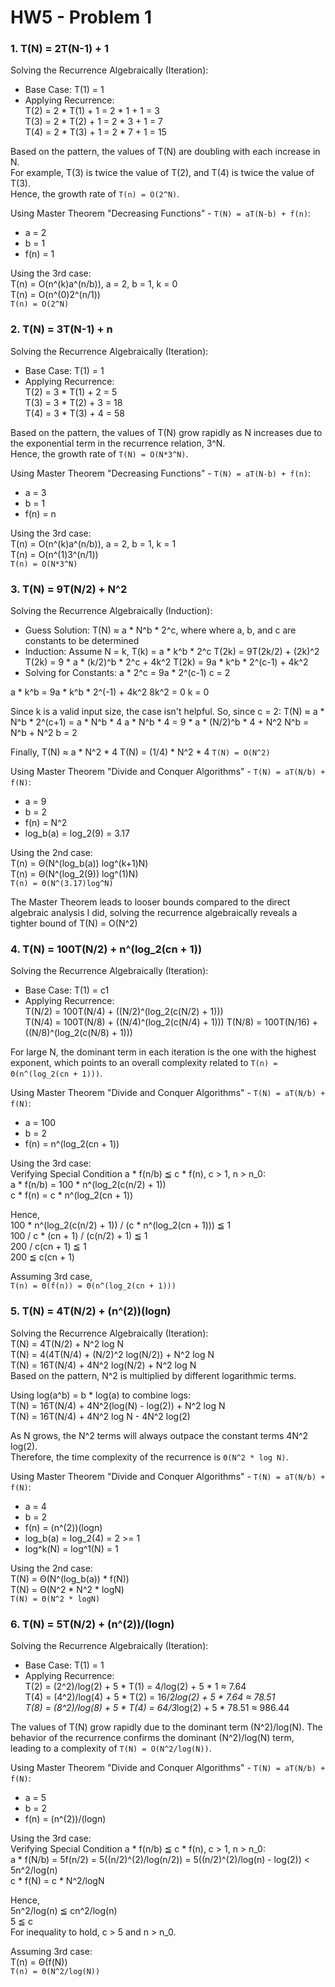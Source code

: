 # HW5 - Problem 1

### 1. T(N) = 2T(N-1) + 1
Solving the Recurrence Algebraically (Iteration):    
- Base Case: T(1) = 1     
- Applying Recurrence:    
T(2) = 2 * T(1) + 1 = 2 * 1 + 1 = 3       
T(3) = 2 * T(2) + 1 = 2 * 3 + 1 = 7        
T(4) = 2 * T(3) + 1 = 2 * 7 + 1 = 15        

Based on the pattern, the values of T(N) are doubling with each increase in N.   
For example, T(3) is twice the value of T(2), and T(4) is twice the value of T(3).   
Hence, the growth rate of `T(n) = O(2^N)`.    

Using Master Theorem "Decreasing Functions" - `T(N) = aT(N-b) + f(n)`:   
- a = 2   
- b = 1   
- f(n) = 1
  
Using the 3rd case:   
T(n) = O(n^(k)a^(n/b)), a = 2, b = 1, k = 0   
T(n) = O(n^(0)2^(n/1))   
`T(n) = O(2^N)`   

### 2. T(N) = 3T(N-1) + n    
Solving the Recurrence Algebraically (Iteration):     
- Base Case: T(1) = 1    
- Applying Recurrence:    
T(2) = 3 * T(1) + 2 = 5     
T(3) = 3 * T(2) + 3 = 18      
T(4) = 3 * T(3) + 4	= 58       
 
Based on the pattern, the values of T(N) grow rapidly as N increases due to the exponential term in the recurrence relation, 3^N.    
Hence, the growth rate of `T(N) = O(N*3^N)`.    

Using Master Theorem "Decreasing Functions" - `T(N) = aT(N-b) + f(n)`:   
- a = 3   
- b = 1   
- f(n) = n

Using the 3rd case:   
T(n) = O(n^(k)a^(n/b)), a = 2, b = 1, k = 1   
T(n) = O(n^(1)3^(n/1))   
`T(n) = O(N*3^N)`     

### 3. T(N) = 9T(N/2) + N^2   
Solving the Recurrence Algebraically (Induction):  
- Guess Solution: T(N) ≈ a * N^b * 2^c, where where a, b, and c are constants to be determined
- Induction:
Assume N = k,
T(k) = a * k^b * 2^c
T(2k) = 9T(2k/2) + (2k)^2
T(2k) = 9 * a * (k/2)^b * 2^c + 4k^2
T(2k) = 9a * k^b * 2^(c-1) + 4k^2
- Solving for Constants:
a * 2^c = 9a * 2^(c-1)
      c = 2

a * k^b = 9a * k^b * 2^(-1) + 4k^2
   8k^2 = 0
      k = 0

Since k is a valid input size, the case isn't helpful.
So, since c = 2:
T(N) ≈ a * N^b * 2^(c+1) = a * N^b * 4
a * N^b * 4 = 9 * a * (N/2)^b * 4 + N^2
        N^b = N^b + N^2
          b = 2

Finally,
T(N) ≈ a * N^2 * 4
T(N) = (1/4) * N^2 * 4
`T(N) = O(N^2)`

Using Master Theorem "Divide and Conquer Algorithms" - `T(N) = aT(N/b) + f(N)`:   
- a = 9   
- b = 2   
- f(n) = N^2 
- log_b(a) = log_2(9) = 3.17
  
Using the 2nd case:    
T(n) = Θ(N^(log_b(a)) log^(k+1)N)    
T(n) = Θ(N^(log_2(9)) log^(1)N)    
`T(n) = Θ(N^(3.17)log^N)`

The Master Theorem leads to looser bounds compared to the direct algebraic analysis I did, solving the recurrence algebraically reveals a tighter bound of T(N) = O(N^2)

### 4. T(N) = 100T(N/2) + n^(log_2(cn + 1))    
Solving the Recurrence Algebraically (Iteration):     
- Base Case: T(1) = c1    
- Applying Recurrence:    
T(N/2) = 100T(N/4) + ((N/2)^(log_2(c(N/2) + 1)))    
T(N/4) = 100T(N/8) + ((N/4)^(log_2(c(N/4) + 1))) 
T(N/8) = 100T(N/16) + ((N/8)^(log_2(c(N/8) + 1)))

For large N, the dominant term in each iteration is the one with the highest exponent, which points to an overall complexity related to `T(n) = Θ(n^(log_2(cn + 1)))`.

Using Master Theorem "Divide and Conquer Algorithms" - `T(N) = aT(N/b) + f(N)`:   
- a = 100    
- b = 2     
- f(n) = n^(log_2(cn + 1))   
  
Using the 3rd case:   
Verifying Special Condition a * f(n/b) ≦ c * f(n), c > 1, n > n_0:   
a * f(n/b) = 100 * n^(log_2(c(n/2) + 1))   
c * f(n) = c * n^(log_2(cn + 1))   
   
Hence,   
100 * n^(log_2(c(n/2) + 1)) / (c * n^(log_2(cn + 1))) ≦ 1   
                    100 / c * (cn + 1) / (c(n/2) + 1) ≦ 1   
                                      200 / c(cn + 1) ≦ 1   
                                                  200 ≦ c(cn + 1)   

Assuming 3rd case,   
`T(n) = Θ(f(n)) = Θ(n^(log_2(cn + 1)))`   

### 5. T(N) = 4T(N/2) + (n^(2))(logn)   
Solving the Recurrence Algebraically (Iteration):      
T(N) = 4T(N/2) + N^2 log N   
T(N) = 4(4T(N/4) + (N/2)^2 log(N/2)) + N^2 log N   
T(N) = 16T(N/4) + 4N^2 log(N/2) + N^2 log N   
Based on the pattern, N^2 is multiplied by different logarithmic terms.   

Using log(a^b) = b * log(a) to combine logs:    
T(N) = 16T(N/4) + 4N^2(log(N) - log(2)) + N^2 log N    
T(N) = 16T(N/4) + 4N^2 log N - 4N^2 log(2)    

As N grows, the N^2 terms will always outpace the constant terms 4N^2 log(2).    
Therefore, the time complexity of the recurrence is `Θ(N^2 * log N)`.     

Using Master Theorem "Divide and Conquer Algorithms" - `T(N) = aT(N/b) + f(N)`:   
- a = 4   
- b = 2     
- f(n) = (n^(2))(logn)   
- log_b(a) = log_2(4) = 2 >= 1      
- log^k(N) = log^1(N) = 1      
  
Using the 2nd case:   
T(N) = Θ(N^(log_b(a)) * f(N))     
T(N) = Θ(N^2 * N^2 * logN)      
`T(N) = Θ(N^2 * logN)`      

### 6. T(N) = 5T(N/2) + (n^(2))/(logn)
Solving the Recurrence Algebraically (Iteration):     
- Base Case: T(1) = 1    
- Applying Recurrence:     
T(2) = (2^2)/log(2) + 5 * T(1) = 4/log(2) + 5 * 1 ≈ 7.64     
T(4) = (4^2)/log(4) + 5 * T(2) = 16/2*log(2) + 5 * 7.64 ≈ 78.51     
T(8) = (8^2)/log(8) + 5 * T(4) = 64/3*log(2) + 5 * 78.51 ≈ 986.44      

The values of T(N) grow rapidly due to the dominant term (N^2)/log(N).
The behavior of the recurrence confirms the dominant (N^2)/log(N) term, leading to a complexity of `T(N) = O(N^2/log(N))`.

Using Master Theorem "Divide and Conquer Algorithms" - `T(N) = aT(N/b) + f(N)`:   
- a = 5   
- b = 2   
- f(n) = (n^(2))/(logn)    
  
Using the 3rd case:   
Verifying Special Condition a * f(n/b) ≦ c * f(n), c > 1, n > n_0:   
a * f(N/b) = 5f(n/2) = 5((n/2)^(2)/log(n/2)) = 5((n/2)^(2)/log(n) - log(2)) < 5n^2/log(n)   
c * f(N) = c * N^2/logN   

Hence,   
5n^2/log(n) ≦ cn^2/log(n)   
          5 ≦ c       
For inequality to hold, c > 5 and n > n_0.   

Assuming 3rd case:      
T(n) = Θ(f(N))   
`T(n) = Θ(N^2/log(N))`   
